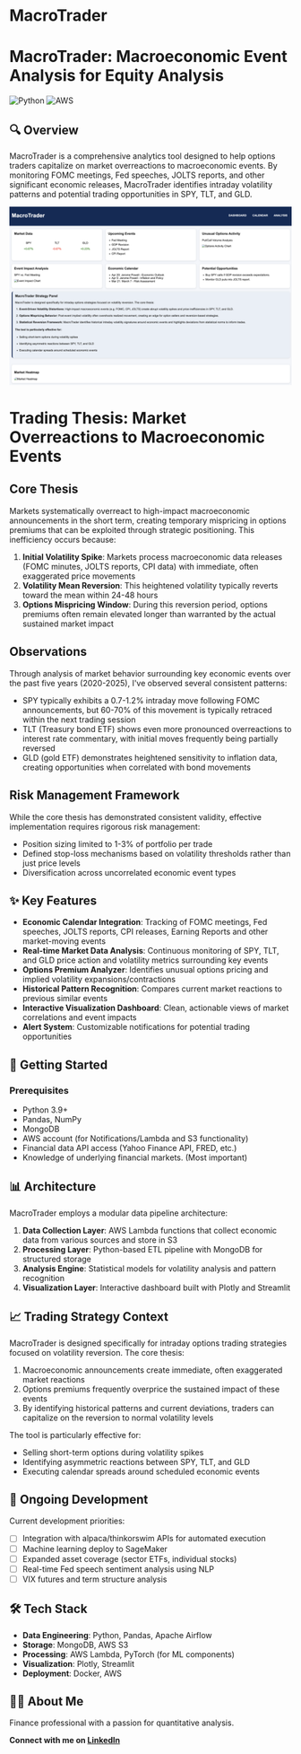 # MacroTrader

# MacroTrader: Macroeconomic Event Analysis for Equity Analysis

![Python](https://img.shields.io/badge/Python-3776AB?style=for-the-badge&logo=python&logoColor=white)
![AWS](https://img.shields.io/badge/AWS-232F3E?style=for-the-badge&logo=amazon-aws&logoColor=white)

## 🔍 Overview

MacroTrader is a comprehensive analytics tool designed to help options traders capitalize on market overreactions to macroeconomic events. By monitoring FOMC meetings, Fed speeches, JOLTS reports, and other significant economic releases, MacroTrader identifies intraday volatility patterns and potential trading opportunities in SPY, TLT, and GLD.

<p align="center">
  <img src="/images/macro.png" alt="MarketPulse Dashboard" width="750">
</p>

# Trading Thesis: Market Overreactions to Macroeconomic Events

## Core Thesis

Markets systematically overreact to high-impact macroeconomic announcements in the short term, creating temporary mispricing in options premiums that can be exploited through strategic positioning. This inefficiency occurs because:

1. **Initial Volatility Spike**: Markets process macroeconomic data releases (FOMC minutes, JOLTS reports, CPI data) with immediate, often exaggerated price movements
2. **Volatility Mean Reversion**: This heightened volatility typically reverts toward the mean within 24-48 hours
3. **Options Mispricing Window**: During this reversion period, options premiums often remain elevated longer than warranted by the actual sustained market impact

## Observations

Through analysis of market behavior surrounding key economic events over the past five years (2020-2025), I've observed several consistent patterns:

- SPY typically exhibits a 0.7-1.2% intraday move following FOMC announcements, but 60-70% of this movement is typically retraced within the next trading session
- TLT (Treasury bond ETF) shows even more pronounced overreactions to interest rate commentary, with initial moves frequently being partially reversed
- GLD (gold ETF) demonstrates heightened sensitivity to inflation data, creating opportunities when correlated with bond movements

## Risk Management Framework

While the core thesis has demonstrated consistent validity, effective implementation requires rigorous risk management:

- Position sizing limited to 1-3% of portfolio per trade
- Defined stop-loss mechanisms based on volatility thresholds rather than just price levels
- Diversification across uncorrelated economic event types

## ✨ Key Features

- **Economic Calendar Integration**: Tracking of FOMC meetings, Fed speeches, JOLTS reports, CPI releases, Earning Reports and other market-moving events
- **Real-time Market Data Analysis**: Continuous monitoring of SPY, TLT, and GLD price action and volatility metrics surrounding key events
- **Options Premium Analyzer**: Identifies unusual options pricing and implied volatility expansions/contractions
- **Historical Pattern Recognition**: Compares current market reactions to previous similar events
- **Interactive Visualization Dashboard**: Clean, actionable views of market correlations and event impacts
- **Alert System**: Customizable notifications for potential trading opportunities

## 🚀 Getting Started

### Prerequisites

- Python 3.9+
- Pandas, NumPy
- MongoDB
- AWS account (for Notifications/Lambda and S3 functionality)
- Financial data API access (Yahoo Finance API, FRED, etc.)
- Knowledge of underlying financial markets. (Most important)

## 📊 Architecture

MacroTrader employs a modular data pipeline architecture:

1. **Data Collection Layer**: AWS Lambda functions that collect economic data from various sources and store in S3
2. **Processing Layer**: Python-based ETL pipeline with MongoDB for structured storage
3. **Analysis Engine**: Statistical models for volatility analysis and pattern recognition
4. **Visualization Layer**: Interactive dashboard built with Plotly and Streamlit

## 📈 Trading Strategy Context

MacroTrader is designed specifically for intraday options trading strategies focused on volatility reversion. The core thesis:

1. Macroeconomic announcements create immediate, often exaggerated market reactions
2. Options premiums frequently overprice the sustained impact of these events
3. By identifying historical patterns and current deviations, traders can capitalize on the reversion to normal volatility levels

The tool is particularly effective for:
- Selling short-term options during volatility spikes
- Identifying asymmetric reactions between SPY, TLT, and GLD
- Executing calendar spreads around scheduled economic events

## 🔄 Ongoing Development

Current development priorities:
- [ ] Integration with alpaca/thinkorswim APIs for automated execution
- [ ] Machine learning deploy to SageMaker
- [ ] Expanded asset coverage (sector ETFs, individual stocks)
- [ ] Real-time Fed speech sentiment analysis using NLP
- [ ] VIX futures and term structure analysis

## 🛠️ Tech Stack

- **Data Engineering**: Python, Pandas, Apache Airflow
- **Storage**: MongoDB, AWS S3
- **Processing**: AWS Lambda, PyTorch (for ML components)
- **Visualization**: Plotly, Streamlit
- **Deployment**: Docker, AWS

## 🙋‍♂️ About Me

Finance professional with a passion for quantitative analysis.

**Connect with me on [LinkedIn](https://www.linkedin.com/in/jefferywilliams4)**
